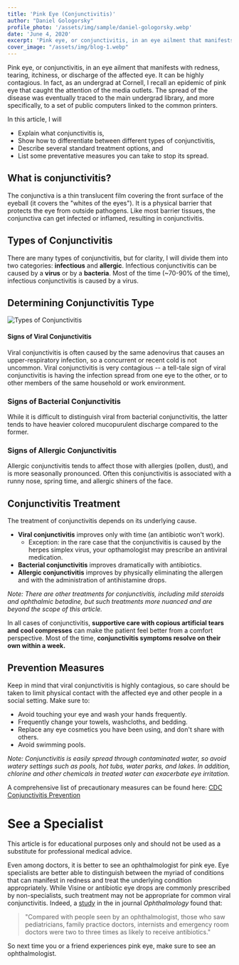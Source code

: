 ```yaml
---
title: 'Pink Eye (Conjunctivitis)'
author: "Daniel Gologorsky"
profile_photo: '/assets/img/sample/daniel-gologorsky.webp'
date: 'June 4, 2020'
excerpt: 'Pink eye, or conjunctivitis, in an eye ailment that manifests with redness, tearing, itchiness, or discharge of the affected eye. It can be highly contagious.'
cover_image: "/assets/img/blog-1.webp"
---
```


Pink eye, or conjunctivitis, in an eye ailment that manifests with redness, tearing, itchiness, or discharge of the affected eye. It can be highly contagious. In fact, as an undergrad at Cornell, I recall an epidemic of pink eye that caught the attention of the media outlets. The spread of the disease was eventually traced to the main undergrad library, and more specifically, to a set of public computers linked to the common printers.

In this article, I will 
- Explain what conjunctivitis is, 
- Show how to differentiate between different types of conjunctivitis, 
- Describe several standard treatment options, and
- List some preventative measures you can take to stop its spread.

## What is conjunctivitis?

The conjunctiva is a thin translucent film covering the front surface of the eyeball (it covers the "whites of the eyes"). It is a physical barrier that protects the eye from outside pathogens. Like most barrier tissues, the conjunctiva can get infected or inflamed, resulting in conjunctivitis. 

## Types of Conjunctivitis
There are many types of conjunctivitis, but for clarity, I will divide them into two categories: **infectious** and **allergic**. Infectious conjunctivitis can be caused by a **virus** or by a **bacteria**. Most of the time (~70-90% of the time), infectious conjunctivitis is caused by a virus. 

## Determining Conjunctivitis Type

![Types of Conjunctivitis](/assets/img/viral_or_bacterial.webp "Types of Conjunctivitis")


#### Signs of Viral Conjunctivitis

Viral conjunctivitis is often caused by the same adenovirus that causes an upper-respiratory infection, so a concurrent or recent cold is not uncommon. Viral conjunctivitis is very contagious -- a tell-tale sign of viral conjunctivitis is having the infection spread from one eye to the other, or to other members of the same household or work environment.

### Signs of Bacterial Conjunctivitis
While it is difficult to distinguish viral from bacterial conjunctivitis, the latter tends to have heavier colored mucopurulent discharge compared to the former.

### Signs of Allergic Conjunctivitis

Allergic conjunctivitis tends to affect those with allergies (pollen, dust), and is more seasonally pronounced. Often this conjunctivitis is associated with a runny nose, spring time, and allergic shiners of the face.

## Conjunctivitis Treatment
The treatment of conjunctivitis depends on its underlying cause.

- **Viral conjunctivitis** improves only with time (an antibiotic won't work).
    -  Exception: in the rare case that the conjunctivitis is caused by the herpes simplex virus, your opthamologist may prescribe an antiviral medication.
- **Bacterial conjunctivitis** improves dramatically with antibiotics. 
- **Allergic conjunctivitis** improves by physically eliminating the allergen and with the administration of antihistamine drops.

*Note: There are other treatments for conjunctivitis, including mild steroids and ophthalmic betadine, but such treatments more nuanced and are beyond the scope of this article.* 

In all cases of conjunctivitis, **supportive care with copious artificial tears and cool compresses** can make the patient feel better from a comfort perspective. Most of the time, **conjunctivitis symptoms resolve on their own within a week.**

## Prevention Measures
Keep in mind that viral conjunctivitis is highly contagious, so care should be taken to limit physical contact with the affected eye and other people in a social setting. Make sure to:
- Avoid touching your eye and wash your hands frequently.
- Frequently change your towels, washcloths, and bedding.
- Replace any eye cosmetics you have been using, and don't share with others.
- Avoid swimming pools.

*Note: Conjunctivitis is easily spread through contaminated water, so avoid watery settings such as pools, hot tubs, water parks, and lakes. In addition, chlorine and other chemicals in treated water can exacerbate eye irritation.*

A comprehensive list of precautionary measures can be found here: [CDC Conjunctivitis Prevention](https://www.cdc.gov/conjunctivitis/about/prevention.html)

# See a Specialist

This article is for educational purposes only and should not be used as a substitute for professional medical advice. 

Even among doctors, it is better to see an ophthalmologist for pink eye. Eye specialists are better able to distinguish between the myriad of conditions that can manifest in redness and treat the underlying condition appropriately. While Visine or antibiotic eye drops are commonly prescribed by non-specialists, such treatment may not be appropriate for common viral conjunctivitis. Indeed, a [study](https://www.nytimes.com/2017/06/22/well/live/antibiotic-eye-drops-often-unhelpful-for-pinkeye.html) in the in journal *Ophthalmology* found that:
> "Compared with people seen by an ophthalmologist, those who saw pediatricians, family practice doctors, internists and emergency room doctors were two to three times as likely to receive antibiotics."

So next time you or a friend experiences pink eye, make sure to see an ophthalmologist.
